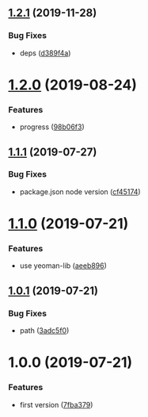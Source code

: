 ## [1.2.1](https://github.com/NaturalCycles/generator-backend-service/compare/v1.2.0...v1.2.1) (2019-11-28)


### Bug Fixes

* deps ([d389f4a](https://github.com/NaturalCycles/generator-backend-service/commit/d389f4a1bdc0298c49ccbdc849e52d171d885b8a))

# [1.2.0](https://github.com/NaturalCycles/generator-backend-service/compare/v1.1.1...v1.2.0) (2019-08-24)


### Features

* progress ([98b06f3](https://github.com/NaturalCycles/generator-backend-service/commit/98b06f3))

## [1.1.1](https://github.com/NaturalCycles/generator-backend-service/compare/v1.1.0...v1.1.1) (2019-07-27)


### Bug Fixes

* package.json node version ([cf45174](https://github.com/NaturalCycles/generator-backend-service/commit/cf45174))

# [1.1.0](https://github.com/NaturalCycles/generator-backend-service/compare/v1.0.1...v1.1.0) (2019-07-21)


### Features

* use yeoman-lib ([aeeb896](https://github.com/NaturalCycles/generator-backend-service/commit/aeeb896))

## [1.0.1](https://github.com/NaturalCycles/generator-backend-service/compare/v1.0.0...v1.0.1) (2019-07-21)


### Bug Fixes

* path ([3adc5f0](https://github.com/NaturalCycles/generator-backend-service/commit/3adc5f0))

# 1.0.0 (2019-07-21)


### Features

* first version ([7fba379](https://github.com/NaturalCycles/generator-backend-service/commit/7fba379))
